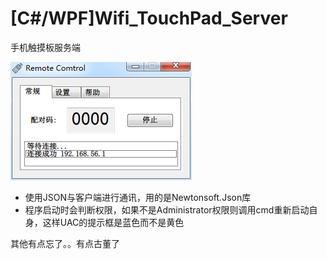 # [C#/WPF]Wifi_TouchPad_Server
手机触摸板服务端

![预览图](https://raw.githubusercontent.com/0x5e/Wifi_TouchPad_Server/master/preview.png)

- 使用JSON与客户端进行通讯，用的是Newtonsoft.Json库
- 程序启动时会判断权限，如果不是Administrator权限则调用cmd重新启动自身，这样UAC的提示框是蓝色而不是黄色

其他有点忘了。。有点古董了
